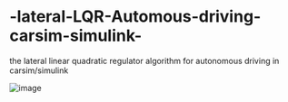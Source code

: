 # -lateral-LQR-Automous-driving-carsim-simulink-
the lateral linear quadratic regulator algorithm for autonomous driving in carsim/simulink 

![image](https://github.com/tommoy/-lateral-LQR-Automous-driving-carsim-simulink-/blob/master/blockdiagram.png)
